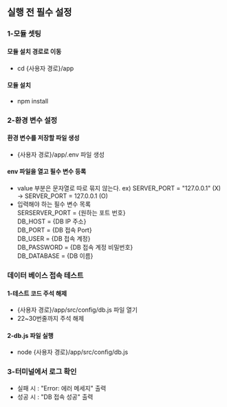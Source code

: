 ## 실행 전 필수 설정

### 1-모듈 셋팅

#### 모듈 설치 경로로 이동

- cd {사용자 경로}/app

#### 모듈 설치

- npm install

### 2-환경 변수 설정

#### 환경 변수를 저장할 파일 생성

- {사용자 경로}/app/.env 파일 생성

#### env 파일을 열고 필수 변수 등록

- value 부분은 문자열로 따로 묶지 않는다. ex) SERVER_PORT = "127.0.0.1" (X) -> SERVER_PORT = 127.0.0.1 (O)
- 입력해야 하는 필수 변수 목록  
  SERSERVER_PORT = {원하는 포트 번호}  
  DB_HOST = {DB IP 주소}  
  DB_PORT = {DB 접속 Port}  
  DB_USER = {DB 접속 계정}  
  DB_PASSWORD = {DB 접속 계정 비밀번호}  
  DB_DATABASE = {DB 이름}

### 데이터 베이스 접속 테스트

#### 1-테스트 코드 주석 해제

- {사용자 경로}/app/src/config/db.js 파일 열기
- 22~30번줄까지 주석 해제

#### 2-db.js 파일 실행

- node {사용자 경로}/app/src/config/db.js

### 3-터미널에서 로그 확인

- 실패 시 : "Error: 에러 메세지" 출력
- 성공 시 : "DB 접속 성공" 출력
